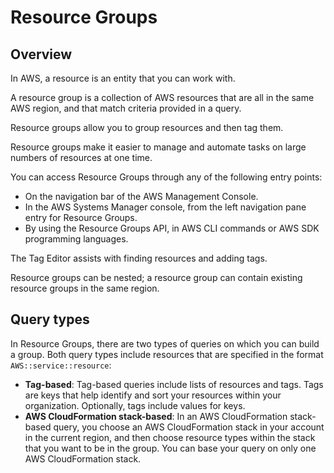 # Resource Groups

## Overview

In AWS, a resource is an entity that you can work with.

A resource group is a collection of AWS resources that are all in the same AWS region, and that match criteria provided in a query.

Resource groups allow you to group resources and then tag them.

Resource groups make it easier to manage and automate tasks on large numbers of resources at one time.

You can access Resource Groups through any of the following entry points:
- On the navigation bar of the AWS Management Console.
- In the AWS Systems Manager console, from the left navigation pane entry for Resource Groups.
- By using the Resource Groups API, in AWS CLI commands or AWS SDK programming languages.

The Tag Editor assists with finding resources and adding tags.

Resource groups can be nested; a resource group can contain existing resource groups in the same region.


## Query types

In Resource Groups, there are two types of queries on which you can build a group. Both query types include resources that are specified in the format `AWS::service::resource`:

- **Tag-based**: Tag-based queries include lists of resources and tags. Tags are keys that help identify and sort your resources within your organization. Optionally, tags include values for keys.
- **AWS CloudFormation stack-based**: In an AWS CloudFormation stack-based query, you choose an AWS CloudFormation stack in your account in the current region, and then choose resource types within the stack that you want to be in the group. You can base your query on only one AWS CloudFormation stack.